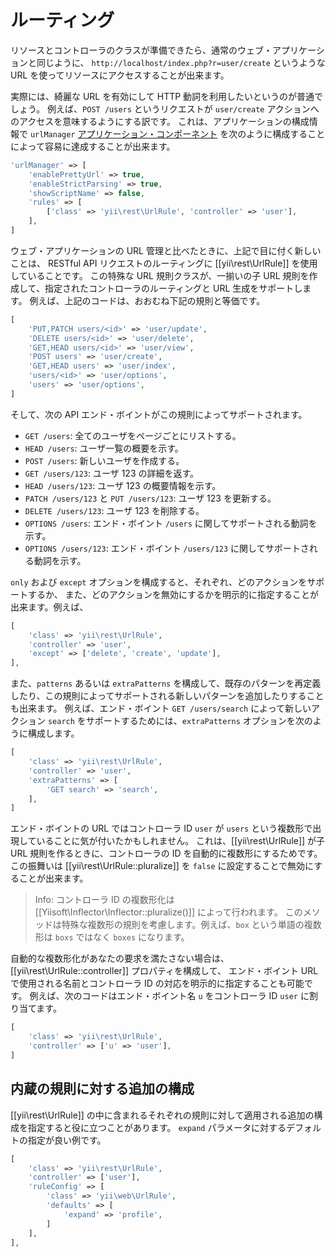 ルーティング
============

リソースとコントローラのクラスが準備できたら、通常のウェブ・アプリケーションと同じように、
`http://localhost/index.php?r=user/create` というような URL を使ってリソースにアクセスすることが出来ます。

実際には、綺麗な URL を有効にして HTTP 動詞を利用したいというのが普通でしょう。
例えば、`POST /users` というリクエストが `user/create` アクションへのアクセスを意味するようにする訳です。
これは、アプリケーションの構成情報で `urlManager` [アプリケーション・コンポーネント](structure-application-components.md)
を次のように構成することによって容易に達成することが出来ます。

```php
'urlManager' => [
    'enablePrettyUrl' => true,
    'enableStrictParsing' => true,
    'showScriptName' => false,
    'rules' => [
        ['class' => 'yii\rest\UrlRule', 'controller' => 'user'],
    ],
]
```

ウェブ・アプリケーションの URL 管理と比べたときに、上記で目に付く新しいことは、
RESTful API リクエストのルーティングに [[yii\rest\UrlRule]] を使用していることです。
この特殊な URL 規則クラスが、一揃いの子 URL 規則を作成して、指定されたコントローラのルーティングと URL 生成をサポートします。
例えば、上記のコードは、おおむね下記の規則と等価です。

```php
[
    'PUT,PATCH users/<id>' => 'user/update',
    'DELETE users/<id>' => 'user/delete',
    'GET,HEAD users/<id>' => 'user/view',
    'POST users' => 'user/create',
    'GET,HEAD users' => 'user/index',
    'users/<id>' => 'user/options',
    'users' => 'user/options',
]
```

そして、次の API エンド・ボイントがこの規則によってサポートされます。

* `GET /users`: 全てのユーザをページごとにリストする。
* `HEAD /users`: ユーザ一覧の概要を示す。
* `POST /users`: 新しいユーザを作成する。
* `GET /users/123`: ユーザ 123 の詳細を返す。
* `HEAD /users/123`: ユーザ 123 の概要情報を示す。
* `PATCH /users/123` と `PUT /users/123`: ユーザ 123 を更新する。
* `DELETE /users/123`: ユーザ 123 を削除する。
* `OPTIONS /users`: エンド・ボイント `/users` に関してサポートされる動詞を示す。
* `OPTIONS /users/123`: エンド・ボイント `/users/123` に関してサポートされる動詞を示す。

`only` および `except` オプションを構成すると、それぞれ、どのアクションをサポートするか、
また、どのアクションを無効にするかを明示的に指定することが出来ます。例えば、

```php
[
    'class' => 'yii\rest\UrlRule',
    'controller' => 'user',
    'except' => ['delete', 'create', 'update'],
],
```

また、`patterns` あるいは `extraPatterns` を構成して、既存のパターンを再定義したり、この規則によってサポートされる新しいパターンを追加したりすることも出来ます。
例えば、エンド・ボイント `GET /users/search` によって新しいアクション `search` をサポートするためには、`extraPatterns` オプションを次のように構成します。

```php
[
    'class' => 'yii\rest\UrlRule',
    'controller' => 'user',
    'extraPatterns' => [
        'GET search' => 'search',
    ],
]
```

エンド・ボイントの URL ではコントローラ ID `user` が `users` という複数形で出現していることに気が付いたかもしれません。
これは、[[yii\rest\UrlRule]] が子 URL 規則を作るときに、コントローラの ID を自動的に複数形にするためです。
この振舞いは [[yii\rest\UrlRule::pluralize]] を `false` に設定することで無効にすることが出来ます。

> Info: コントローラ ID の複数形化は [[Yiisoft\Inflector\Inflector::pluralize()]] によって行われます。
  このメソッドは特殊な複数形の規則を考慮します。例えば、`box` という単語の複数形は `boxs` ではなく `boxes` になります。

自動的な複数形化があなたの要求を満たさない場合は、[[yii\rest\UrlRule::controller]] プロパティを構成して、
エンド・ボイント URL で使用される名前とコントローラ ID の対応を明示的に指定することも可能です。
例えば、次のコードはエンド・ボイント名 `u` をコントローラ ID `user` に割り当てます。
 
```php
[
    'class' => 'yii\rest\UrlRule',
    'controller' => ['u' => 'user'],
]
```

## 内蔵の規則に対する追加の構成

[[yii\rest\UrlRule]] の中に含まれるそれぞれの規則に対して適用される追加の構成を指定すると役に立つことがあります。
`expand` パラメータに対するデフォルトの指定が良い例です。

```php
[
    'class' => 'yii\rest\UrlRule',
    'controller' => ['user'],
    'ruleConfig' => [
        'class' => 'yii\web\UrlRule',
        'defaults' => [
            'expand' => 'profile',
        ]
    ],
],
```
